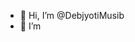 - 👋 Hi, I’m @DebjyotiMusib
- 👀 I’m

<!---
DebjyotiMusib/DebjyotiMusib is a ✨ special ✨ repository because its `README.md` (this file) appears on your GitHub profile.
You can click the Preview link to take a look at your changes.
--->
